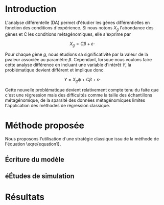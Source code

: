 # Introduction

L'analyse différentelle (DA) permet d'étudier les gènes différentielles en fonction des conditions d'expérience. Si nous notons $X_g$ l'abondance des gènes et C les conditions métagénomiques, elle s'exprime par

$$
X_g=C \beta+\varepsilon \cdot
$$

Pour chaque gène $g$, nous étudions sa significativité par la valeur de la pvaleur associée au paramètre $\beta$. Cependant, lorsque nous voulons faire cette analyse différence en incluant une variable d'intérêt $Y$, la problématique devient différent et implique donc 

$$Y=X_g \psi+C \beta+\varepsilon \cdot$$

Cette nouvelle problématique devient relativement compte tenu du faite que c'est une régression mais des difficultés comme la taille des échantillons métagénomique, de la sparsité des données métagénomiques limites l'application des méthodes de régression classique. 

# Méthode proposée
Nous proposons l'utilisation d'une stratégie classique issu de la méthode de l'équation \eqre{equation1}.


## Écriture du modèle 


## éÉtudes de simulation


# Résultats




